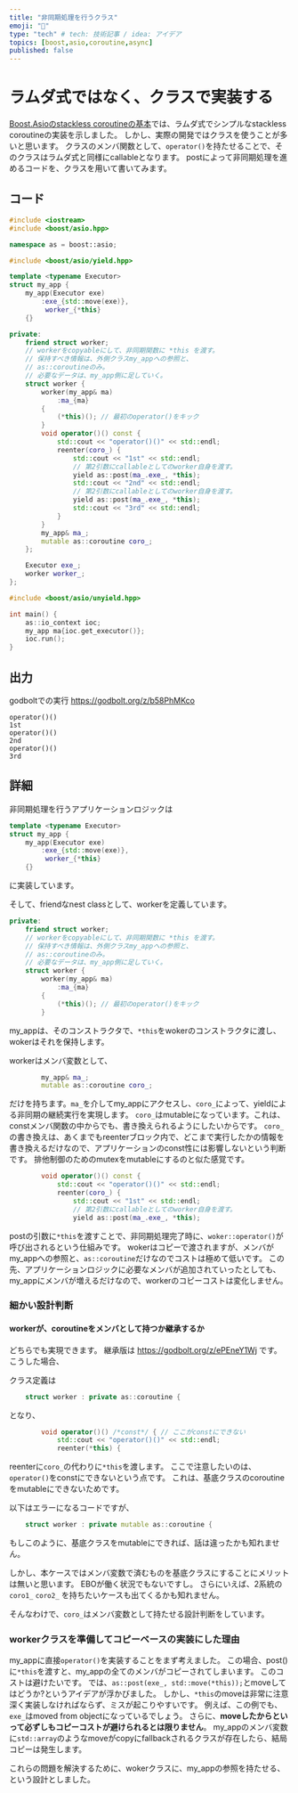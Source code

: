 ```yaml
---
title: "非同期処理を行うクラス"
emoji: "🔌"
type: "tech" # tech: 技術記事 / idea: アイデア
topics: [boost,asio,coroutine,async]
published: false
---
```


# ラムダ式ではなく、クラスで実装する

[Boost.Asioのstackless coroutineの基本](net-cpp-slcoro-simple-lambda.md)では、ラムダ式でシンプルなstackless coroutineの実装を示しました。
しかし、実際の開発ではクラスを使うことが多いと思います。
クラスのメンバ関数として、`operator()`を持たせることで、そのクラスはラムダ式と同様にcallableとなります。
postによって非同期処理を進めるコードを、クラスを用いて書いてみます。


## コード

```cpp
#include <iostream>
#include <boost/asio.hpp>

namespace as = boost::asio;

#include <boost/asio/yield.hpp>

template <typename Executor>
struct my_app {
    my_app(Executor exe)
        :exe_{std::move(exe)},
         worker_{*this}
    {}

private:
    friend struct worker;
    // workerをcopyableにして、非同期関数に *this を渡す。
    // 保持すべき情報は、外側クラスmy_appへの参照と、
    // as::coroutineのみ。
    // 必要なデータは、my_app側に足していく。
    struct worker {
        worker(my_app& ma)
            :ma_{ma}
        {
            (*this)(); // 最初のoperator()をキック
        }
        void operator()() const {
            std::cout << "operator()()" << std::endl;
            reenter(coro_) {
                std::cout << "1st" << std::endl;
                // 第2引数にcallableとしてのworker自身を渡す。
                yield as::post(ma_.exe_, *this);
                std::cout << "2nd" << std::endl;
                // 第2引数にcallableとしてのworker自身を渡す。
                yield as::post(ma_.exe_, *this);
                std::cout << "3rd" << std::endl;
            }
        }
        my_app& ma_;
        mutable as::coroutine coro_;
    };

    Executor exe_;
    worker worker_;
};

#include <boost/asio/unyield.hpp>

int main() {
    as::io_context ioc;
    my_app ma{ioc.get_executor()};
    ioc.run();
}
```

## 出力
godboltでの実行
https://godbolt.org/z/b58PhMKco

```
operator()()
1st
operator()()
2nd
operator()()
3rd
```

## 詳細
非同期処理を行うアプリケーションロジックは

```cpp
template <typename Executor>
struct my_app {
    my_app(Executor exe)
        :exe_{std::move(exe)},
         worker_{*this}
    {}
```
に実装しています。

そして、friendなnest classとして、workerを定義しています。

```cpp
private:
    friend struct worker;
    // workerをcopyableにして、非同期関数に *this を渡す。
    // 保持すべき情報は、外側クラスmy_appへの参照と、
    // as::coroutineのみ。
    // 必要なデータは、my_app側に足していく。
    struct worker {
        worker(my_app& ma)
            :ma_{ma}
        {
            (*this)(); // 最初のoperator()をキック
        }
```

my_appは、そのコンストラクタで、`*this`をwokerのコンストラクタに渡し、wokerはそれを保持します。

workerはメンバ変数として、

```cpp
        my_app& ma_;
        mutable as::coroutine coro_;
```

だけを持ちます。`ma_`を介してmy_appにアクセスし、`coro_`によって、yieldによる非同期の継続実行を実現します。
`coro_`はmutableになっています。これは、constメンバ関数の中からでも、書き換えられるようにしたいからです。
`coro_`の書き換えは、あくまでもreenterブロック内で、どこまで実行したかの情報を書き換えるだけなので、アプリケーションのconst性には影響しないという判断です。
排他制御のためのmutexをmutableにするのと似た感覚です。

```cpp
        void operator()() const {
            std::cout << "operator()()" << std::endl;
            reenter(coro_) {
                std::cout << "1st" << std::endl;
                // 第2引数にcallableとしてのworker自身を渡す。
                yield as::post(ma_.exe_, *this);
```

postの引数に`*this`を渡すことで、非同期処理完了時に、`woker::operator()`が呼び出されるという仕組みです。
wokerはコピーで渡されますが、メンバがmy_appへの参照と、`as::coroutine`だけなのでコストは極めて低いです。
この先、アプリケーションロジックに必要なメンバが追加されていったとしても、my_appにメンバが増えるだけなので、workerのコピーコストは変化しません。

### 細かい設計判断

#### workerが、coroutineをメンバとして持つか継承するか
どちらでも実現できます。
継承版は https://godbolt.org/z/ePEneY1Wj です。
こうした場合、

クラス定義は

```cpp
    struct worker : private as::coroutine {
```

となり、

```cpp
        void operator()() /*const*/ { // ここがconstにできない
            std::cout << "operator()()" << std::endl;
            reenter(*this) {
```

reenterに`coro_`の代わりに`*this`を渡します。
ここで注意したいのは、`operator()`をconstにできないという点です。
これは、基底クラスのcoroutineをmutableにできないためです。

以下はエラーになるコードですが、

```cpp
    struct worker : private mutable as::coroutine {
```

もしこのように、基底クラスをmutableにできれば、話は違ったかも知れません。

しかし、本ケースではメンバ変数で済むものを基底クラスにすることにメリットは無いと思います。
EBOが働く状況でもないですし。
さらにいえば、2系統の`coro1_` `coro2_` を持ちたいケースも出てくるかも知れません。

そんなわけで、`coro_`はメンバ変数として持たせる設計判断をしています。

### workerクラスを準備してコピーベースの実装にした理由
my_appに直接`operator()`を実装することをまず考えました。
この場合、post()に`*this`を渡すと、my_appの全てのメンバがコピーされてしまいます。
このコストは避けたいです。
では、`as::post(exe_, std::move(*this));`とmoveしてはどうか?というアイデアが浮かびました。
しかし、`*this`のmoveは非常に注意深く実装しなければならず、ミスが起こりやすいです。
例えば、この例でも、`exe_`はmoved from objectになっているでしょう。
さらに、**moveしたからといって必ずしもコピーコストが避けられるとは限りません**。
my_appのメンバ変数に`std::array`のようなmoveがcopyにfallbackされるクラスが存在したら、結局コピーは発生します。

これらの問題を解決するために、wokerクラスに、my_appの参照を持たせる、という設計としました。


